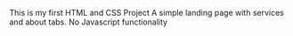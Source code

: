 This is my first HTML and CSS Project
A simple landing page with services and about tabs.
No Javascript functionality
